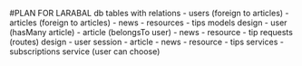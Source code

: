 #PLAN FOR LARABAL
    db tables with relations
        - users (foreign  to articles) 
        - articles (foreign to articles)
        - news
        - resources
        - tips 
    models design
        - user (hasMany article)
        - article (belongsTo user)
        - news
        - resource
        - tip
    requests (routes) design
        - user session
        - article
        - news
        - resource
        - tips
    services
        - subscriptions service (user can choose)
